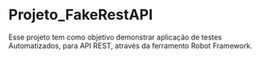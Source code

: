 # Projeto_FakeRestAPI

Esse projeto tem como objetivo demonstrar aplicação de testes Automatizados, para API REST, através da ferramento Robot Framework.
